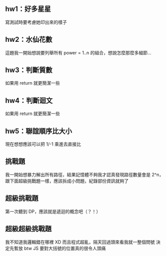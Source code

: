 ## hw1：好多星星
寫測試時要考慮她印出來的樣子
## hw2：水仙花數
這題我一開始想說要列舉所有 power = 1..n 的組合，想說怎麼那麼多細節...
## hw3：判斷質數
如果用 return 就更簡潔一些
## hw4：判斷迴文
如果用 return 就更簡潔一些
## hw5：聯誼順序比大小
現在想想應該可以把 1/-1 乘進去直接比

## 挑戰題
我一開始想暴力解出所有路徑，結果記憶體不夠我才認真發現路徑數量會是 2^n，跟下面超級挑戰題一樣，應該拆成小問題，紀錄部份資訊就夠了

## 超級挑戰題
第一次聽到 DP，應該就是遞迴的概念吧（？！）

## 超級超級挑戰題
我不知道我邏輯錯在哪裡 XD
而且程式超亂，隔天回過頭來看我就一整個問號
決定先暫放
btw JS 要對大括號的位置真的很令人頭痛